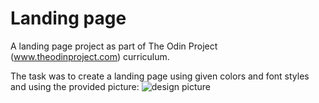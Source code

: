 # Landing page

A landing page project as part of The Odin Project (www.theodinproject.com) curriculum.

The task was to create a landing page using given colors and font styles and using the provided picture:
![design picture](https://cdn.statically.io/gh/TheOdinProject/curriculum/main/foundations/html_css/project/odin-project.png)

